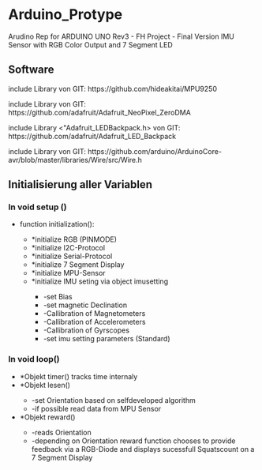 # Arduino_Protype
 Arudino Rep for ARDUINO UNO Rev3 - FH Project - Final Version IMU Sensor with RGB Color Output and 7 Segment LED

## Software 
<p>include Library <MPU9250.h> von GIT: https://github.com/hideakitai/MPU9250 
</p>
<p>include Library <Adafruit_GTX.h> von GIT: https://github.com/adafruit/Adafruit_NeoPixel_ZeroDMA
</p>
<p>include Library <"Adafruit_LEDBackpack.h> von GIT: 
https://github.com/adafruit/Adafruit_LED_Backpack
</p>
<p>include Library <Wire.h> von GIT: https://github.com/arduino/ArduinoCore-avr/blob/master/libraries/Wire/src/Wire.h
</p>
 
## Initialisierung aller Variablen<p>
### In void setup ()  
<ul>
 <li> function initialization(): </li>
    <ul>
     <li>*initialize RGB (PINMODE)</li>
     <li>*initialize I2C-Protocol</li>
     <li>*initialize Serial-Protocol</li>
     <li>*initialize 7 Segment Display</li>
     <li>*initialize MPU-Sensor</li>
     <li>*initialize IMU seting via object imusetting</li>
        <ul>
         <li>-set Bias</li>
         <li>-set magnetic Declination</li>
         <li>-Callibration of Magnetometers</li>
         <li>-Callibration of Accelerometers </li>
         <li>-Callibration of Gyrscopes</li>
         <li>-set imu setting parameters (Standard)</li>
        </ul>
    </ul>
  </li>
</ul>
  
   
### In void loop()
<ul>
 <li>*Objekt timer() tracks time internaly </li>
 <li>*Objekt lesen() </li>
  <ul>
   <li>-set Orientation based on selfdeveloped algorithm </li>
   <li>-if possible read data from MPU Sensor</li>
  </ul>
 <li>*Objekt reward() </li>
  <ul>
   <li>-reads Orientation </li>
   <li>-depending on Orientation reward function chooses to provide feedback via a RGB-Diode and displays sucessfull Squatscount on a 7 Segment Display </li>
  </ul>

 

  


